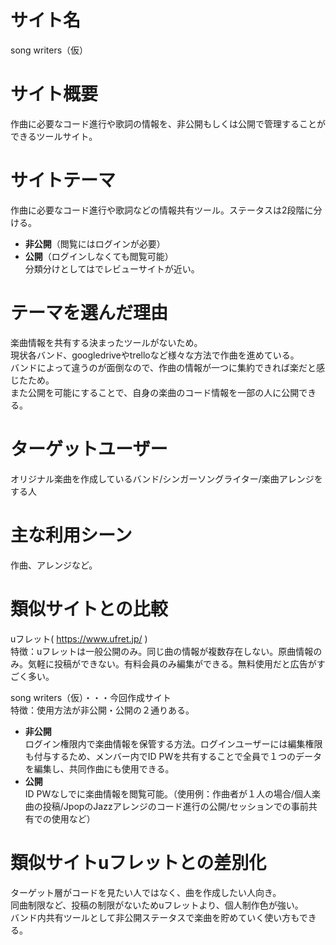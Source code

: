 # サイト名  
song writers（仮）

# サイト概要  
作曲に必要なコード進行や歌詞の情報を、非公開もしくは公開で管理することができるツールサイト。

# サイトテーマ  
作曲に必要なコード進行や歌詞などの情報共有ツール。ステータスは2段階に分ける。  
* **非公開**（閲覧にはログインが必要）  
* **公開**（ログインしなくても閲覧可能）  
分類分けとしてはでレビューサイトが近い。  

# テーマを選んだ理由  
楽曲情報を共有する決まったツールがないため。  
現状各バンド、googledriveやtrelloなど様々な方法で作曲を進めている。  
バンドによって違うのが面倒なので、作曲の情報が一つに集約できれば楽だと感じたため。  
また公開を可能にすることで、自身の楽曲のコード情報を一部の人に公開できる。  

# ターゲットユーザー  
オリジナル楽曲を作成しているバンド/シンガーソングライター/楽曲アレンジをする人  

# 主な利用シーン  
作曲、アレンジなど。  

# 類似サイトとの比較  
uフレット( https://www.ufret.jp/ )  
特徴：uフレットは一般公開のみ。同じ曲の情報が複数存在しない。原曲情報のみ。気軽に投稿ができない。有料会員のみ編集ができる。無料使用だと広告がすごく多い。 
       
song writers（仮）・・・今回作成サイト  
特徴：使用方法が非公開・公開の２通りある。  
* **非公開**  
ログイン権限内で楽曲情報を保管する方法。ログインユーザーには編集権限も付与するため、メンバー内でID PWを共有することで全員で１つのデータを編集し、共同作曲にも使用できる。  
* **公開**  
ID PWなしでに楽曲情報を閲覧可能。（使用例：作曲者が１人の場合/個人楽曲の投稿/JpopのJazzアレンジのコード進行の公開/セッションでの事前共有での使用など）  

# 類似サイトuフレットとの差別化  
ターゲット層がコードを見たい人ではなく、曲を作成したい人向き。  
同曲制限など、投稿の制限がないためuフレットより、個人制作色が強い。  
バンド内共有ツールとして非公開ステータスで楽曲を貯めていく使い方もできる。  